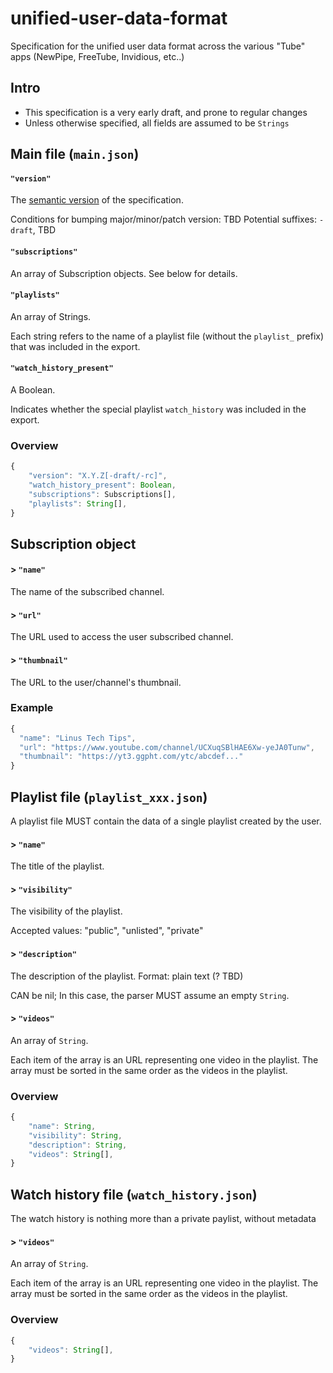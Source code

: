 # unified-user-data-format

Specification for the unified user data format across the various "Tube" apps (NewPipe, FreeTube, Invidious, etc..)

## Intro

* This specification is a very early draft, and prone to regular changes
* Unless otherwise specified, all fields are assumed to be `Strings`


## Main file (`main.json`)

#### `"version"`

The [semantic version](https://semver.org/) of the specification.

Conditions for bumping major/minor/patch version: TBD
Potential suffixes: `-draft`, TBD

#### `"subscriptions"`

An array of Subscription objects. See below for details.

#### `"playlists"`

An array of Strings.

Each string refers to the name of a playlist file (without the `playlist_` prefix)
that was included in the export.

#### `"watch_history_present"`

A Boolean.

Indicates whether the special playlist `watch_history` was included in the export.

### Overview

```javascript
{
	"version": "X.Y.Z[-draft/-rc]",
	"watch_history_present": Boolean,
	"subscriptions": Subscriptions[],
	"playlists": String[],
}
```

## Subscription object

#### > `"name"`

The name of the subscribed channel.

#### > `"url"`

The URL used to access the user subscribed channel.

#### > `"thumbnail"`

The URL to the user/channel's thumbnail.

### Example

```javascript
{
  "name": "Linus Tech Tips",
  "url": "https://www.youtube.com/channel/UCXuqSBlHAE6Xw-yeJA0Tunw",
  "thumbnail": "https://yt3.ggpht.com/ytc/abcdef..."
}
```


## Playlist file (`playlist_xxx.json`)

A playlist file MUST contain the data of a single playlist created by the user.

#### > `"name"`

The title of the playlist.

#### > `"visibility"`

The visibility of the playlist.

Accepted values: "public", "unlisted", "private"

#### > `"description"`

The description of the playlist.
Format: plain text (? TBD)

CAN be nil; In this case, the parser MUST assume an empty `String`.

#### > `"videos"`

An array of `String`.

Each item of the array is an URL representing one video in the playlist.
The array must be sorted in the same order as the videos in the playlist.

### Overview

```javascript
{
	"name": String,
	"visibility": String,
	"description": String,
	"videos": String[],
}
```


## Watch history file (`watch_history.json`)

The watch history is nothing more than a private paylist, without metadata

#### > `"videos"`

An array of `String`.

Each item of the array is an URL representing one video in the playlist.
The array must be sorted in the same order as the videos in the playlist.

### Overview

```javascript
{
	"videos": String[],
}
```
